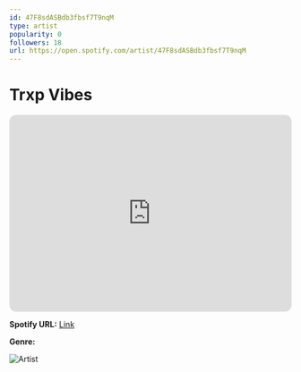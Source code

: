 ```yaml
---
id: 47F8sdASBdb3fbsf7T9nqM
type: artist
popularity: 0
followers: 18
url: https://open.spotify.com/artist/47F8sdASBdb3fbsf7T9nqM
---
```

# Trxp Vibes

<iframe style="border-radius:12px" src="https://open.spotify.com/embed/artist/47F8sdASBdb3fbsf7T9nqM" width="100%" height="352" frameBorder="0" allowfullscreen="" allow="autoplay; clipboard-write; encrypted-media; fullscreen; picture-in-picture" loading="lazy"></iframe>

**Spotify URL:** [Link](https://open.spotify.com/artist/47F8sdASBdb3fbsf7T9nqM)

**Genre:** 

![Artist](https://i.scdn.co/image/ab6761610000e5eb09481d6b1e8c22d15cc70510)

